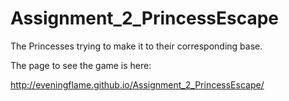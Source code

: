 # Assignment_2_PrincessEscape

The Princesses trying to make it to their corresponding base.

The page to see the game is here:

http://eveningflame.github.io/Assignment_2_PrincessEscape/


